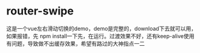 # router-swipe
这是一个vue左右滑动切换的demo，demo是完整的，download下去就可以用，如果报错，先 npm install一下先，在运行。过渡效果不好，还有keep-alive使用有问题，导致做不出缓存效果，希望有路过的大神指点一二
